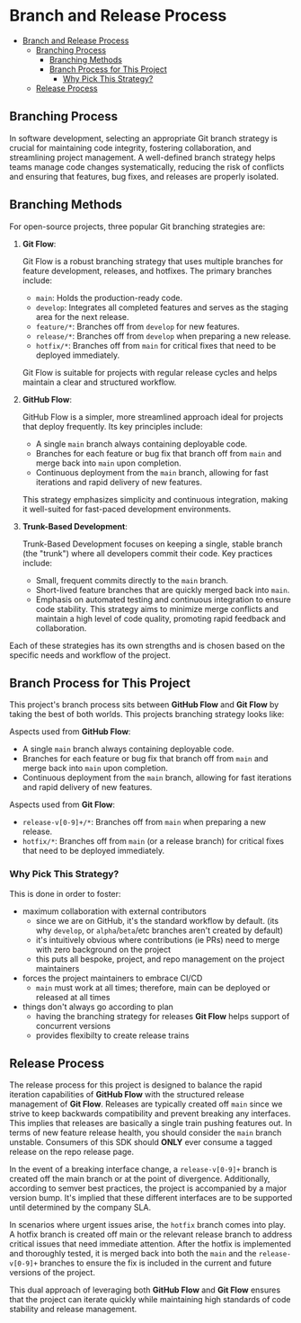 # Branch and Release Process

- [Branch and Release Process](#branch-and-release-process)
  - [Branching Process](#branching-process)
    - [Branching Methods](#branching-methods)
    - [Branch Process for This Project](#branch-process-for-this-project)
      - [Why Pick This Strategy?](#why-pick-this-strategy)
  - [Release Process](#release-process)

## Branching Process

In software development, selecting an appropriate Git branch strategy is crucial for maintaining code integrity, fostering collaboration, and streamlining project management. A well-defined branch strategy helps teams manage code changes systematically, reducing the risk of conflicts and ensuring that features, bug fixes, and releases are properly isolated.

## Branching Methods

For open-source projects, three popular Git branching strategies are:

1. **Git Flow**:

   Git Flow is a robust branching strategy that uses multiple branches for feature development, releases, and hotfixes. The primary branches include:

   - `main`: Holds the production-ready code.
   - `develop`: Integrates all completed features and serves as the staging area for the next release.
   - `feature/*`: Branches off from `develop` for new features.
   - `release/*`: Branches off from `develop` when preparing a new release.
   - `hotfix/*`: Branches off from `main` for critical fixes that need to be deployed immediately.

   Git Flow is suitable for projects with regular release cycles and helps maintain a clear and structured workflow.

2. **GitHub Flow**:

   GitHub Flow is a simpler, more streamlined approach ideal for projects that deploy frequently. Its key principles include:

   - A single `main` branch always containing deployable code.
   - Branches for each feature or bug fix that branch off from `main` and merge back into `main` upon completion.
   - Continuous deployment from the `main` branch, allowing for fast iterations and rapid delivery of new features.

   This strategy emphasizes simplicity and continuous integration, making it well-suited for fast-paced development environments.

3. **Trunk-Based Development**:

   Trunk-Based Development focuses on keeping a single, stable branch (the "trunk") where all developers commit their code. Key practices include:

   - Small, frequent commits directly to the `main` branch.
   - Short-lived feature branches that are quickly merged back into `main`.
   - Emphasis on automated testing and continuous integration to ensure code stability.
   This strategy aims to minimize merge conflicts and maintain a high level of code quality, promoting rapid feedback and collaboration.

Each of these strategies has its own strengths and is chosen based on the specific needs and workflow of the project.

## Branch Process for This Project

This project's branch process sits between **GitHub Flow** and **Git Flow** by taking the best of both worlds. This projects branching strategy looks like:

Aspects used from **GitHub Flow**:

- A single `main` branch always containing deployable code.
- Branches for each feature or bug fix that branch off from `main` and merge back into `main` upon completion.
- Continuous deployment from the `main` branch, allowing for fast iterations and rapid delivery of new features.

Aspects used from **Git Flow**:

- `release-v[0-9]+/*`: Branches off from `main` when preparing a new release.
- `hotfix/*`: Branches off from `main` (or a release branch) for critical fixes that need to be deployed immediately.

### Why Pick This Strategy?

This is done in order to foster:

- maximum collaboration with external contributors
  - since we are on GitHub, it's the standard workflow by default. (its why `develop`, or `alpha`/`beta`/etc branches aren't created by default)
  - it's intuitively obvious where contributions (ie PRs) need to merge with zero background on the project
  - this puts all bespoke, project, and repo management on the project maintainers
- forces the project maintainers to embrace CI/CD
  - `main` must work at all times; therefore, main can be deployed or released at all times
- things don't always go according to plan
  - having the branching strategy for releases **Git Flow** helps support of concurrent versions
  - provides flexibilty to create release trains

## Release Process

The release process for this project is designed to balance the rapid iteration capabilities of **GitHub Flow** with the structured release management of **Git Flow**. Releases are typically created off `main` since we strive to keep backwards compatibility and prevent breaking any interfaces. This implies that releases are basically a single train pushing features out. In terms of new feature release health, you should consider the `main` branch unstable. Consumers of this SDK should **ONLY** ever consume a tagged release on the repo release page.

In the event of a breaking interface change, a `release-v[0-9]+` branch is created off the main branch or at the point of divergence. Additionally, according to semver best practices, the project is accompanied by a major version bump. It's implied that these different interfaces are to be supported until determined by the company SLA.

In scenarios where urgent issues arise, the `hotfix` branch comes into play. A hotfix branch is created off main or the relevant release branch to address critical issues that need immediate attention. After the hotfix is implemented and thoroughly tested, it is merged back into both the `main` and the `release-v[0-9]+` branches to ensure the fix is included in the current and future versions of the project.

This dual approach of leveraging both **GitHub Flow** and **Git Flow** ensures that the project can iterate quickly while maintaining high standards of code stability and release management.
